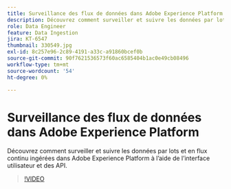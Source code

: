 ```yaml
---
title: Surveillance des flux de données dans Adobe Experience Platform
description: Découvrez comment surveiller et suivre les données par lots et par flux ingérées dans Adobe Experience Platform à l’aide de l’interface utilisateur et des API.
role: Data Engineer
feature: Data Ingestion
jira: KT-6547
thumbnail: 330549.jpg
exl-id: 8c257e96-2c89-4191-a33c-a91860bcef0b
source-git-commit: 90f7621536573f60ac6585404b1ac0e49cb08496
workflow-type: tm+mt
source-wordcount: '54'
ht-degree: 0%

---
```


# Surveillance des flux de données dans Adobe Experience Platform

Découvrez comment surveiller et suivre les données par lots et en flux continu ingérées dans Adobe Experience Platform à l’aide de l’interface utilisateur et des API.

>[!VIDEO](https://video.tv.adobe.com/v/3409475?quality=12&learn=on)
